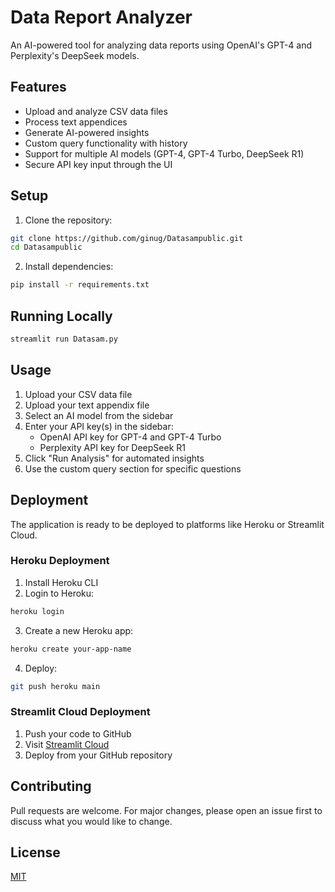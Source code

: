 # Data Report Analyzer

An AI-powered tool for analyzing data reports using OpenAI's GPT-4 and Perplexity's DeepSeek models.

## Features

- Upload and analyze CSV data files
- Process text appendices
- Generate AI-powered insights
- Custom query functionality with history
- Support for multiple AI models (GPT-4, GPT-4 Turbo, DeepSeek R1)
- Secure API key input through the UI

## Setup

1. Clone the repository:
```bash
git clone https://github.com/ginug/Datasampublic.git
cd Datasampublic
```

2. Install dependencies:
```bash
pip install -r requirements.txt
```

## Running Locally

```bash
streamlit run Datasam.py
```

## Usage

1. Upload your CSV data file
2. Upload your text appendix file
3. Select an AI model from the sidebar
4. Enter your API key(s) in the sidebar:
   - OpenAI API key for GPT-4 and GPT-4 Turbo
   - Perplexity API key for DeepSeek R1
5. Click "Run Analysis" for automated insights
6. Use the custom query section for specific questions

## Deployment

The application is ready to be deployed to platforms like Heroku or Streamlit Cloud.

### Heroku Deployment

1. Install Heroku CLI
2. Login to Heroku:
```bash
heroku login
```

3. Create a new Heroku app:
```bash
heroku create your-app-name
```

4. Deploy:
```bash
git push heroku main
```

### Streamlit Cloud Deployment

1. Push your code to GitHub
2. Visit [Streamlit Cloud](https://streamlit.io/cloud)
3. Deploy from your GitHub repository

## Contributing

Pull requests are welcome. For major changes, please open an issue first to discuss what you would like to change.

## License

[MIT](https://choosealicense.com/licenses/mit/) 
